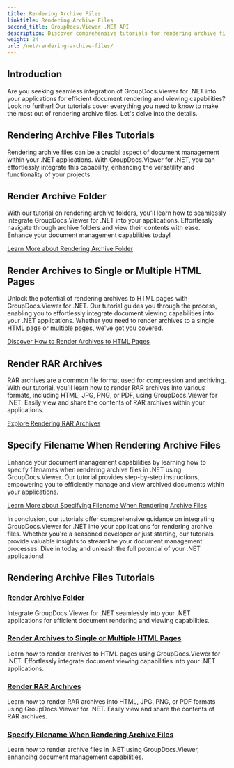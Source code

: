 ```yaml
---
title: Rendering Archive Files
linktitle: Rendering Archive Files
second_title: GroupDocs.Viewer .NET API
description: Discover comprehensive tutorials for rendering archive files using GroupDocs.Viewer for .NET. Integrate seamlessly and efficiently into your .NET applications.
weight: 24
url: /net/rendering-archive-files/
---
```

## Introduction

Are you seeking seamless integration of GroupDocs.Viewer for .NET into your applications for efficient document rendering and viewing capabilities? Look no further! Our tutorials cover everything you need to know to make the most out of rendering archive files. Let's delve into the details.

## Rendering Archive Files Tutorials

Rendering archive files can be a crucial aspect of document management within your .NET applications. With GroupDocs.Viewer for .NET, you can effortlessly integrate this capability, enhancing the versatility and functionality of your projects.

## Render Archive Folder

With our tutorial on rendering archive folders, you'll learn how to seamlessly integrate GroupDocs.Viewer for .NET into your applications. Effortlessly navigate through archive folders and view their contents with ease. Enhance your document management capabilities today!

[Learn More about Rendering Archive Folder](./render-archive-folder/)

## Render Archives to Single or Multiple HTML Pages

Unlock the potential of rendering archives to HTML pages with GroupDocs.Viewer for .NET. Our tutorial guides you through the process, enabling you to effortlessly integrate document viewing capabilities into your .NET applications. Whether you need to render archives to a single HTML page or multiple pages, we've got you covered.

[Discover How to Render Archives to HTML Pages](./render-archives-html/)

## Render RAR Archives

RAR archives are a common file format used for compression and archiving. With our tutorial, you'll learn how to render RAR archives into various formats, including HTML, JPG, PNG, or PDF, using GroupDocs.Viewer for .NET. Easily view and share the contents of RAR archives within your applications.

[Explore Rendering RAR Archives](./render-rar/)

## Specify Filename When Rendering Archive Files

Enhance your document management capabilities by learning how to specify filenames when rendering archive files in .NET using GroupDocs.Viewer. Our tutorial provides step-by-step instructions, empowering you to efficiently manage and view archived documents within your applications.

[Learn More about Specifying Filename When Rendering Archive Files](./specify-filename-render-archive/)

In conclusion, our tutorials offer comprehensive guidance on integrating GroupDocs.Viewer for .NET into your applications for rendering archive files. Whether you're a seasoned developer or just starting, our tutorials provide valuable insights to streamline your document management processes. Dive in today and unleash the full potential of your .NET applications!
## Rendering Archive Files Tutorials
### [Render Archive Folder](./render-archive-folder/)
Integrate GroupDocs.Viewer for .NET seamlessly into your .NET applications for efficient document rendering and viewing capabilities.
### [Render Archives to Single or Multiple HTML Pages](./render-archives-html/)
Learn how to render archives to HTML pages using GroupDocs.Viewer for .NET. Effortlessly integrate document viewing capabilities into your .NET applications.
### [Render RAR Archives](./render-rar/)
Learn how to render RAR archives into HTML, JPG, PNG, or PDF formats using GroupDocs.Viewer for .NET. Easily view and share the contents of RAR archives.
### [Specify Filename When Rendering Archive Files](./specify-filename-render-archive/)
Learn how to render archive files in .NET using GroupDocs.Viewer, enhancing document management capabilities.